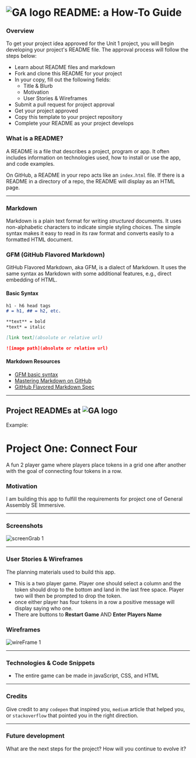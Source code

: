 # ![GA logo](https://ga-dash.s3.amazonaws.com/production/assets/logo-9f88ae6c9c3871690e33280fcf557f33.png) README: a How-To Guide

### Overview

To get your project idea approved for the Unit 1 project, you will begin developing your project's README file. The approval process will follow the steps below:

* Learn about README files and markdown
* Fork and clone this README for your project
* In your copy, fill out the following fields:
  * Title & Blurb
  * Motivation
  * User Stories & Wireframes
* Submit a pull request for project approval
* Get your project approved
* Copy this template to your project repository
* Complete your README as your project develops


### What is a README?

A README is a file that describes a project, program or app. It often includes information on technologies used, how to install or use the app, and code examples.

On GitHub, a README in your repo acts like an `index.html` file. If there is a README in a directory of a repo, the README will display as an HTML page.

---
### Markdown

Markdown is a plain text format for writing *structured* documents. It uses non-alphabetic characters to indicate simple styling choices. The simple syntax makes it easy to read in its raw format and converts easily to a formatted HTML document.

### GFM (GitHub Flavored Markdown)

GitHub Flavored Markdown, aka GFM, is a dialect of Markdown. It uses  the same syntax as Markdown with some additional features, e.g., direct embedding of HTML.

#### Basic Syntax
```markdown
h1 - h6 head tags
# = h1, ## = h2, etc.

**text** = bold
*text* = italic

[link text](absolute or relative url)

![image path](absolute or relative url)

```

#### Markdown Resources

* [GFM basic syntax](https://docs.github.com/en/free-pro-team@latest/github/writing-on-github/basic-writing-and-formatting-syntax)
* [Mastering Markdown on GitHub](https://guides.github.com/features/mastering-markdown/)
* [GitHub Flavored Markdown Spec](https://github.github.com/gfm/)

---
## Project READMEs at ![GA logo](https://ga-dash.s3.amazonaws.com/production/assets/logo-9f88ae6c9c3871690e33280fcf557f33.png)

Example:

# Project One: Connect Four
A fun 2 player game where players place tokens in a grid one after another with the goal of connecting four tokens in a row.

### Motivation
I am building this app to fulfill the requirements for project one of General Assembly SE Immersive.

---
### Screenshots
![screenGrab 1](./screenGrab1.jpg)

---
### User Stories & Wireframes
The planning materials used to build this app.
* This is a two player game.  Player one should select a column and the token should drop to the bottom and land in the last free space.  Player two will then be prompted to drop the token. 
* once either player has four tokens in a row a positive message will display saying who one. 
* There are buttons to **Restart Game** AND **Enter Players Name** 

### Wireframes
![wireFrame 1](./wireFrame.jpg)

---
### Technologies & Code Snippets
* The entire game can be made in javaScript, CSS, and HTML

---
### Credits
Give credit to any `codepen` that inspired you, `medium` article that helped you, or `stackoverflow` that pointed you in the right direction.

---

### Future development
What are the next steps for the project? How will you continue to evolve it?
